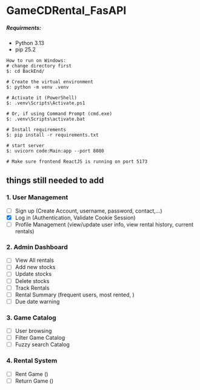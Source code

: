 # GameCDRental_FasAPI


##### Requirments:
- Python 3.13
- pip 25.2

```
How to run on Windows:
# change directory first
$: cd BackEnd/  

# Create the virtual environment  
$: python -m venv .venv

# Activate it (PowerShell)
$: .venv\Scripts\Activate.ps1

# Or, if using Command Prompt (cmd.exe)
$: .venv\Scripts\activate.bat

# Install requirements
$: pip install -r requirements.txt

# start server
$: uvicorn code:Main:app --port 8080

# Make sure frontend ReactJS is running on port 5173
```


 ## things still needed to add  

### 1. User Management  
- [ ] Sign up (Create Account, username, password, contact,...)  
- [x] Log in  (Authentication, Validate Cookie Session)  
- [ ] Profile Management  (view/update user info, view rental history, current rentals)  
### 2. Admin Dashboard  
- [ ] View All rentals  
- [ ] Add new stocks  
- [ ] Update stocks  
- [ ] Delete stocks  
- [ ] Track Rentals  
- [ ] Rental Summary (frequent users, most rented, )
- [ ] Due date warning  
### 3. Game Catalog  
- [ ] User browsing  
- [ ] Filter Game Catalog  
- [ ] Fuzzy search Catalog
### 4. Rental System
- [ ] Rent Game ()
- [ ] Return Game ()
